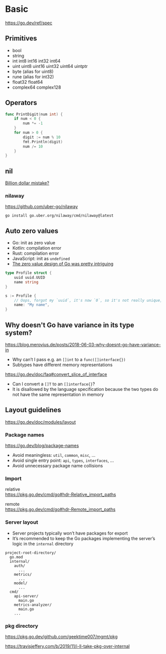 # Basic

https://go.dev/ref/spec

## Primitives

* bool
* string
* int  int8  int16  int32  int64
* uint uint8 uint16 uint32 uint64 uintptr
* byte (alias for uint8)
* rune (alias for int32)
* float32 float64
* complex64 complex128

## Operators

```go
func PrintDigit(num int) {
    if num < 0 {
        num *= -1
    }
    for num > 0 {
        digit := num % 10
        fmt.Println(digit)
        num /= 10
    }
}
```

## nil

[Billion dollar mistake?](https://www.reddit.com/r/golang/comments/18sncxt/go_nil_panic_and_the_billion_dollar_mistake)

### nilaway

https://github.com/uber-go/nilaway

```shell
go install go.uber.org/nilaway/cmd/nilaway@latest
```

## Auto zero values

* Go: init as zero value
* Kotlin: compilation error
* Rust: compilation error
* JavaScript: init as `undefined`
* [The zero value design of Go was pretty intriguing](https://www.reddit.com/r/golang/comments/18sncxt/comment/kf9dha8/?utm_source=share&utm_medium=web2x&context=3)

```go
type Profile struct {
    uuid uuid.UUID
    name string
}

s := Profile {
    // Oops, forgot my `uuid`, it's now `0`, so it's not really unique, is it?
    name: "My name",
}
```

## Why doesn't Go have variance in its type system?

https://blog.merovius.de/posts/2018-06-03-why-doesnt-go-have-variance-in
* Why can’t I pass e.g. an `[]int` to a `func([]interface{})`
* Subtypes have different memory representations

https://go.dev/doc/faq#convert_slice_of_interface
* Can I convert a `[]T` to an `[]interface{}`?
* It is disallowed by the language specification because the two types do not have the same representation in memory

## Layout guidelines

https://go.dev/doc/modules/layout

### Package names

https://go.dev/blog/package-names

* Avoid meaningless: `util`, `common`, `misc`, ...
* Avoid single entry point: `api`, `types`, `interfaces`, ...
* Avoid unnecessary package name collisions

### Import

relative\
https://pkg.go.dev/cmd/go#hdr-Relative_import_paths

remote\
https://pkg.go.dev/cmd/go#hdr-Remote_import_paths

### Server layout

* Server projects typically won’t have packages for export
* It’s recommended to keep the Go packages implementing the server’s logic in the `internal` directory

```
project-root-directory/
  go.mod
  internal/
    auth/
      ...
    metrics/
      ...
    model/
      ...
  cmd/
    api-server/
      main.go
    metrics-analyzer/
      main.go
    ...
```

### pkg directory

https://pkg.go.dev/github.com/geektime007/mgmt/pkg

https://travisjeffery.com/b/2019/11/i-ll-take-pkg-over-internal

